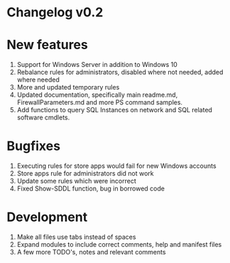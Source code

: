 
# Changelog v0.2

# New features
1. Support for Windows Server in addition to Windows 10
2. Rebalance rules for administrators, disabled where not needed, added where needed
3. More and updated temporary rules
4. Updated documentation, specifically main readme.md, FirewallParameters.md and more PS command samples.
5. Add functions to query SQL Instances on network and SQL related software cmdlets.

# Bugfixes
1. Executing rules for store apps would fail for new Windows accounts
2. Store apps rule for administrators did not work
3. Update some rules which were incorrect
4. Fixed Show-SDDL function, bug in borrowed code

# Development
1. Make all files use tabs instead of spaces
2. Expand modules to include correct comments, help and manifest files
3. A few more TODO's, notes and relevant comments

